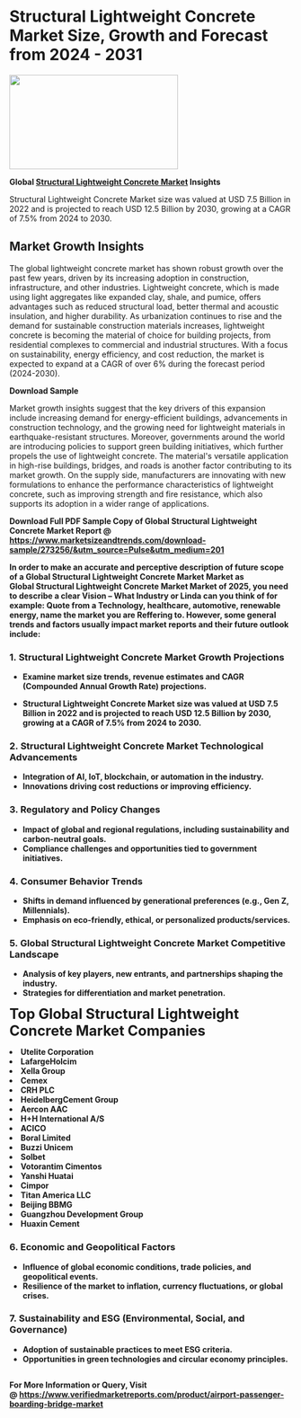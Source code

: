 <H1>Structural Lightweight Concrete Market Size, Growth and Forecast from 2024 - 2031</H1><img class="aligncenter size-medium wp-image-584254" src="https://thirdeyenews.in/wp-content/uploads/2024/09/Global-Market-Research-300x168.jpeg" alt="" width="300" height="168" /><p><strong>Global&nbsp;<a href="https://www.marketsizeandtrends.com/download-sample/273256/&amp;utm_source=Pulse&amp;utm_medium=201">Structural Lightweight Concrete Market</a> Insights</strong></p><p>Structural Lightweight Concrete Market size was valued at USD 7.5 Billion in 2022 and is projected to reach USD 12.5 Billion by 2030, growing at a CAGR of 7.5% from 2024 to 2030.</p><p><h2>Market Growth Insights</h2> <p>The global lightweight concrete market has shown robust growth over the past few years, driven by its increasing adoption in construction, infrastructure, and other industries. Lightweight concrete, which is made using light aggregates like expanded clay, shale, and pumice, offers advantages such as reduced structural load, better thermal and acoustic insulation, and higher durability. As urbanization continues to rise and the demand for sustainable construction materials increases, lightweight concrete is becoming the material of choice for building projects, from residential complexes to commercial and industrial structures. With a focus on sustainability, energy efficiency, and cost reduction, the market is expected to expand at a CAGR of over 6% during the forecast period (2024-2030).</p> <p><strong>Download Sample</strong></p> <p>Market growth insights suggest that the key drivers of this expansion include increasing demand for energy-efficient buildings, advancements in construction technology, and the growing need for lightweight materials in earthquake-resistant structures. Moreover, governments around the world are introducing policies to support green building initiatives, which further propels the use of lightweight concrete. The material's versatile application in high-rise buildings, bridges, and roads is another factor contributing to its market growth. On the supply side, manufacturers are innovating with new formulations to enhance the performance characteristics of lightweight concrete, such as improving strength and fire resistance, which also supports its adoption in a wider range of applications.</p> <p><strong></p><p><span class=""><strong>Download Full PDF Sample Copy of Global Structural Lightweight Concrete Market Report</strong> @ <a href="https://www.marketsizeandtrends.com/download-sample/273256/&amp;utm_source=Pulse&amp;utm_medium=201" target="_blank">https://www.marketsizeandtrends.com/download-sample/273256/&amp;utm_source=Pulse&amp;utm_medium=201</a></span></p><p>In order to make an accurate and perceptive description of future scope of a Global&nbsp;Structural Lightweight Concrete Market Market as Global&nbsp;Structural Lightweight Concrete Market Market of 2025, you need to describe a clear Vision &ndash; What Industry or Linda can you think of for example: Quote from a Technology, healthcare, automotive, renewable energy, name the market you are Reffering to. However, some general trends and factors usually impact market reports and their future outlook include:</p><h3>1.&nbsp;<strong>Structural Lightweight Concrete Market Growth Projections</strong></h3><ul><li>Examine market size trends, revenue estimates and CAGR (Compounded Annual Growth Rate) projections.</li><li><p>Structural Lightweight Concrete Market size was valued at USD 7.5 Billion in 2022 and is projected to reach USD 12.5 Billion by 2030, growing at a CAGR of 7.5% from 2024 to 2030.</p></li></ul><h3>2.&nbsp;<strong>Structural Lightweight Concrete Market Technological Advancements</strong></h3><ul><li>Integration of AI, IoT, blockchain, or automation in the industry.</li><li>Innovations driving cost reductions or improving efficiency.</li></ul><h3>3.&nbsp;<strong>Regulatory and Policy Changes</strong></h3><ul><li>Impact of global and regional regulations, including sustainability and carbon-neutral goals.</li><li>Compliance challenges and opportunities tied to government initiatives.</li></ul><h3>4.&nbsp;<strong>Consumer Behavior Trends</strong></h3><ul><li>Shifts in demand influenced by generational preferences (e.g., Gen Z, Millennials).</li><li>Emphasis on eco-friendly, ethical, or personalized products/services.</li></ul><h3>5.&nbsp;<strong>Global Structural Lightweight Concrete Market Competitive Landscape</strong></h3><ul><li>Analysis of key players, new entrants, and partnerships shaping the industry.</li><li>Strategies for differentiation and market penetration.</li></ul><p data-pm-slice="1 1 []"><span style="color: inherit; font-family: inherit; font-size: 25px;">Top Global Structural Lightweight Concrete Market Companies</span></p><div class="" data-test-id=""><p><li>Utelite Corporation</li><li> LafargeHolcim</li><li> Xella Group</li><li> Cemex</li><li> CRH PLC</li><li> HeidelbergCement Group</li><li> Aercon AAC</li><li> H+H International A/S</li><li> ACICO</li><li> Boral Limited</li><li> Buzzi Unicem</li><li> Solbet</li><li> Votorantim Cimentos</li><li> Yanshi Huatai</li><li> Cimpor</li><li> Titan America LLC</li><li> Beijing BBMG</li><li> Guangzhou Development Group</li><li> Huaxin Cement</li></p></div><h3>6.&nbsp;<strong>Economic and Geopolitical Factors</strong></h3><ul><li>Influence of global economic conditions, trade policies, and geopolitical events.</li><li>Resilience of the market to inflation, currency fluctuations, or global crises.</li></ul><h3>7.&nbsp;<strong>Sustainability and ESG (Environmental, Social, and Governance)</strong></h3><ul><li>Adoption of sustainable practices to meet ESG criteria.</li><li>Opportunities in green technologies and circular economy principles.</li></ul><h2><strong style="font-size: 14px;">For More Information or Query, Visit @&nbsp;</strong><a style="background-color: #ffffff; font-size: 14px;" href="https://www.marketsizeandtrends.com/report/structural-lightweight-concrete-market/" target="_blank">https://www.verifiedmarketreports.com/product/airport-passenger-boarding-bridge-market</a></h2>
